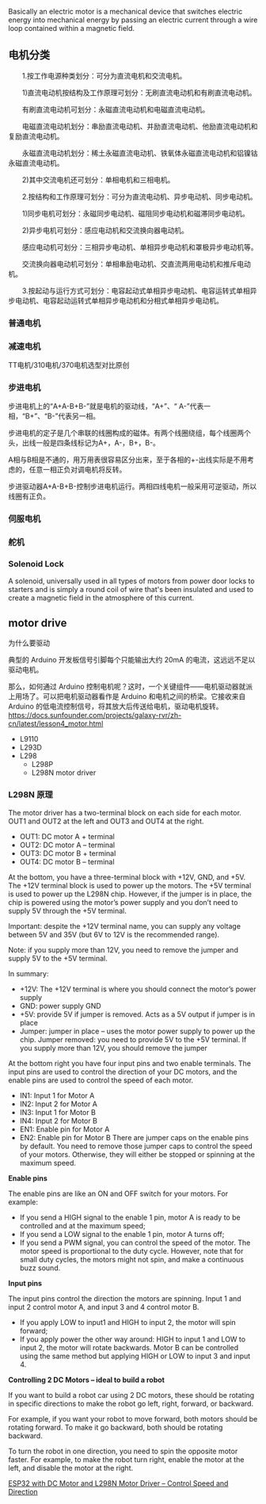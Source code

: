 
Basically an electric motor is a mechanical device that switches electric energy into mechanical energy by passing an electric current through a wire loop contained within a magnetic field. 

## 电机分类

　　1.按工作电源种类划分：可分为直流电机和交流电机。

　　1)直流电动机按结构及工作原理可划分：无刷直流电动机和有刷直流电动机。

　　有刷直流电动机可划分：永磁直流电动机和电磁直流电动机。

　　电磁直流电动机划分：串励直流电动机、并励直流电动机、他励直流电动机和复励直流电动机。

　　永磁直流电动机划分：稀土永磁直流电动机、铁氧体永磁直流电动机和铝镍钴永磁直流电动机。

　　2)其中交流电机还可划分：单相电机和三相电机。

　　2.按结构和工作原理可划分：可分为直流电动机、异步电动机、同步电动机。

　　1)同步电机可划分：永磁同步电动机、磁阻同步电动机和磁滞同步电动机。

　　2)异步电机可划分：感应电动机和交流换向器电动机。

　　感应电动机可划分：三相异步电动机、单相异步电动机和罩极异步电动机等。

　　交流换向器电动机可划分：单相串励电动机、交直流两用电动机和推斥电动机。

　　3.按起动与运行方式可划分：电容起动式单相异步电动机、电容运转式单相异步电动机、电容起动运转式单相异步电动机和分相式单相异步电动机。

### 普通电机

### 减速电机
TT电机/310电机/370电机选型对比原创

### 步进电机

步进电机上的“A+A-B+B-”就是电机的驱动线，“A+”、“ A-”代表一相，“B+”、“B-”代表另一相。

步进电机的定子是几个串联的线圈构成的磁体。有两个线圈绕组，每个线圈两个头，出线一般是四条线标记为A+，A-，B+，B-。

A相与B相是不通的，用万用表很容易区分出来，至于各相的+-出线实际是不用考虑的，任意一相正负对调电机将反转。

步进驱动器A+A-B+B-控制步进电机运行。两相四线电机一般采用可逆驱动，所以线圈有正负。

### 伺服电机

### 舵机

### Solenoid Lock
 A solenoid, universally used in all types of motors from power door locks to starters and is simply a round coil of wire that's been insulated and used to create a magnetic field in the atmosphere of this current.

## motor drive

为什么要驱动

典型的 Arduino 开发板信号引脚每个只能输出大约 20mA 的电流，这远远不足以驱动电机。

那么，如何通过 Arduino 控制电机呢？这时，一个关键组件——电机驱动器就派上用场了。可以把电机驱动器看作是 Arduino 和电机之间的桥梁。它接收来自 Arduino 的低电流控制信号，将其放大后传送给电机，驱动电机旋转。
https://docs.sunfounder.com/projects/galaxy-rvr/zh-cn/latest/lesson4_motor.html

+ L9110
+ L293D
+ L298
  - L298P 
  - L298N motor driver

### L298N 原理
The motor driver has a two-terminal block on each side for each motor. OUT1 and OUT2 at the left and OUT3 and OUT4 at the right.

- OUT1: DC motor A + terminal
- OUT2: DC motor A – terminal
- OUT3: DC motor B + terminal
- OUT4: DC motor B – terminal

At the bottom, you have a three-terminal block with +12V, GND, and +5V. The +12V terminal block is used to power up the motors. The +5V terminal is used to power up the L298N chip. However, if the jumper is in place, the chip is powered using the motor’s power supply and you don’t need to supply 5V through the +5V terminal.

Important: despite the +12V terminal name, you can supply any voltage between 5V and 35V (but 6V to 12V is the recommended range).

Note: if you supply more than 12V, you need to remove the jumper and supply 5V to the +5V terminal.

In summary:

- +12V: The +12V terminal is where you should connect the motor’s power supply
- GND: power supply GND
- +5V: provide 5V if jumper is removed. Acts as a 5V output if jumper is in place
- Jumper: jumper in place – uses the motor power supply to power up the chip. Jumper removed: you need to provide 5V to the +5V terminal. If you supply more than 12V, you should remove the jumper

At the bottom right you have four input pins and two enable terminals. The input pins are used to control the direction of your DC motors, and the enable pins are used to control the speed of each motor.

- IN1: Input 1 for Motor A
- IN2: Input 2 for Motor A
- IN3: Input 1 for Motor B
- IN4: Input 2 for Motor B
- EN1: Enable pin for Motor A
- EN2: Enable pin for Motor B
There are jumper caps on the enable pins by default. You need to remove those jumper caps to control the speed of your motors. Otherwise, they will either be stopped or spinning at the maximum speed.

**Enable pins**

The enable pins are like an ON and OFF switch for your motors. For example:

- If you send a HIGH signal to the enable 1 pin, motor A is ready to be controlled and at the maximum speed;
- If you send a LOW signal to the enable 1 pin, motor A turns off;
- If you send a PWM signal, you can control the speed of the motor. The motor speed is proportional to the duty cycle. However, note that for small duty cycles, the motors might not spin, and make a continuous buzz sound.

**Input pins**

The input pins control the direction the motors are spinning. Input 1 and input 2 control motor A, and input 3 and 4 control motor B.

- If you apply LOW to input1 and HIGH to input 2, the motor will spin forward;
- If you apply power the other way around: HIGH to input 1 and LOW to input 2, the motor will rotate backwards. Motor B can be controlled using the same method but applying HIGH or LOW to input 3 and input 4.

**Controlling 2 DC Motors – ideal to build a robot**

If you want to build a robot car using 2 DC motors, these should be rotating in specific directions to make the robot go left, right, forward, or backward.

For example, if you want your robot to move forward, both motors should be rotating forward. To make it go backward, both should be rotating backward.

To turn the robot in one direction, you need to spin the opposite motor faster. For example, to make the robot turn right, enable the motor at the left, and disable the motor at the right.

[ESP32 with DC Motor and L298N Motor Driver – Control Speed and Direction](https://randomnerdtutorials.com/esp32-dc-motor-l298n-motor-driver-control-speed-direction/)


